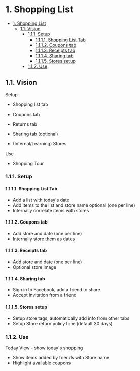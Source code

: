 # 1. Shopping List

<!-- TOC -->

- [1. Shopping List](#1-shopping-list)
    - [1.1. Vision](#11-vision)
        - [1.1.1. Setup](#111-setup)
            - [1.1.1.1. Shopping List Tab](#1111-shopping-list-tab)
            - [1.1.1.2. Coupons tab](#1112-coupons-tab)
            - [1.1.1.3. Receipts tab](#1113-receipts-tab)
            - [1.1.1.4. Sharing tab](#1114-sharing-tab)
            - [1.1.1.5. Stores setup](#1115-stores-setup)
        - [1.1.2. Use](#112-use)

<!-- /TOC -->

## 1.1. Vision

Setup

- Shopping list tab 
- Coupons tab 
- Returns tab <!-- TOC -->


- Sharing tab (optional)
- (Internal/Learning) Stores

Use

- Shopping Tour

### 1.1.1. Setup 
#### 1.1.1.1. Shopping List Tab

- Add a list with today's date 
- Add items to the list and store name optional (one per line)
- Internally correlate items with stores

#### 1.1.1.2. Coupons tab

- Add store and date (one per line)
- Internally store them as dates

#### 1.1.1.3. Receipts tab

- Add store and date (one per line)
- Optional store image

#### 1.1.1.4. Sharing tab

- Sign in to Facebook, add a friend to share
- Accept invitation from a friend

#### 1.1.1.5. Stores setup

- Setup store tags, automatically add info from other tabs
- Setup Store return policy time (default 30 days)

### 1.1.2. Use

Today View - show today's shopping

- Show items added by friends with Store name
- Highlight available coupons



